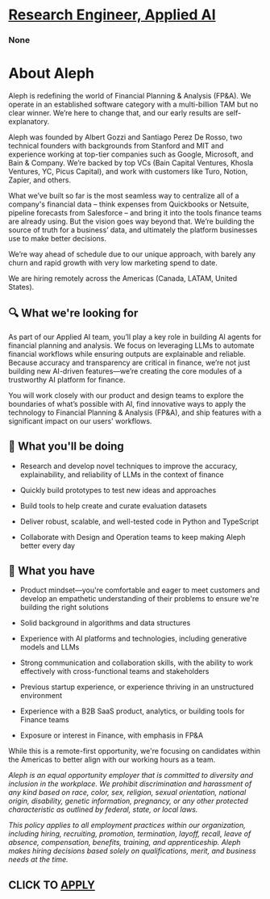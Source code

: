 # [Research Engineer, Applied AI](https://www.remotewlb.com/apply/research-engineer-applied-ai)  
### None  
####  

# **About Aleph**

Aleph is redefining the world of Financial Planning & Analysis (FP&A). We operate in an established software category with a multi-billion TAM but no clear winner. We’re here to change that, and our early results are self-explanatory.

Aleph was founded by Albert Gozzi and Santiago Perez De Rosso, two technical founders with backgrounds from Stanford and MIT and experience working at top-tier companies such as Google, Microsoft, and Bain & Company. We’re backed by top VCs (Bain Capital Ventures, Khosla Ventures, YC, Picus Capital), and work with customers like Turo, Notion, Zapier, and others.

What we’ve built so far is the most seamless way to centralize all of a company's financial data – think expenses from Quickbooks or Netsuite, pipeline forecasts from Salesforce – and bring it into the tools finance teams are already using. But the vision goes way beyond that. We’re building the source of truth for a business’ data, and ultimately the platform businesses use to make better decisions.

We’re way ahead of schedule due to our unique approach, with barely any churn and rapid growth with very low marketing spend to date.

We are hiring remotely across the Americas (Canada, LATAM, United States).

##  **🔍 What we're looking for**

As part of our Applied AI team, you’ll play a key role in building AI agents for financial planning and analysis. We focus on leveraging LLMs to automate financial workflows while ensuring outputs are explainable and reliable. Because accuracy and transparency are critical in finance, we’re not just building new AI-driven features—we’re creating the core modules of a trustworthy AI platform for finance.

You will work closely with our product and design teams to explore the boundaries of what’s possible with AI, find innovative ways to apply the technology to Financial Planning & Analysis (FP&A), and ship features with a significant impact on our users' workflows.

##  **👷 What you'll be doing**

  * Research and develop novel techniques to improve the accuracy, explainability, and reliability of LLMs in the context of finance

  * Quickly build prototypes to test new ideas and approaches

  * Build tools to help create and curate evaluation datasets 

  * Deliver robust, scalable, and well-tested code in Python and TypeScript

  * Collaborate with Design and Operation teams to keep making Aleph better every day

##  **📝 What you have**

  * Product mindset—you're comfortable and eager to meet customers and develop an empathetic understanding of their problems to ensure we're building the right solutions

  * Solid background in algorithms and data structures

  * Experience with AI platforms and technologies, including generative models and LLMs

  * Strong communication and collaboration skills, with the ability to work effectively with cross-functional teams and stakeholders

  * Previous startup experience, or experience thriving in an unstructured environment

  * Experience with a B2B SaaS product, analytics, or building tools for Finance teams

  * Exposure or interest in Finance, with emphasis in FP&A  

While this is a remote-first opportunity, we're focusing on candidates within the Americas to better align with our working hours as a team.

_Aleph is an equal opportunity employer that is committed to diversity and inclusion in the workplace. We prohibit discrimination and harassment of any kind based on race, color, sex, religion, sexual orientation, national origin, disability, genetic information, pregnancy, or any other protected characteristic as outlined by federal, state, or local laws._

 _This policy applies to all employment practices within our organization, including hiring, recruiting, promotion, termination, layoff, recall, leave of absence, compensation, benefits, training, and apprenticeship. Aleph makes hiring decisions based solely on qualifications, merit, and business needs at the time._

  
## CLICK TO [APPLY](https://www.remotewlb.com/apply/research-engineer-applied-ai)

